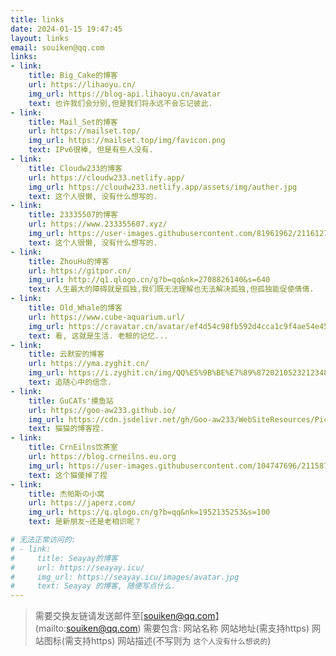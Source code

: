 ```yaml
---
title: links
date: 2024-01-15 19:47:45
layout: links
email: souiken@qq.com
links:
- link:
    title: Big_Cake的博客
    url: https://lihaoyu.cn/
    img_url: https://blog-api.lihaoyu.cn/avatar
    text: 也许我们会分别,但是我们将永远不会忘记彼此.
- link:
    title: Mail_Set的博客
    url: https://mailset.top/
    img_url: https://mailset.top/img/favicon.png
    text: IPv6很棒, 但是有些人没有.
- link:
    title: Cloudw233的博客
    url: https://cloudw233.netlify.app/
    img_url: https://cloudw233.netlify.app/assets/img/auther.jpg
    text: 这个人很懒, 没有什么想写的.
- link:
    title: 23335507的博客
    url: https://www.233355607.xyz/
    img_url: https://user-images.githubusercontent.com/81961962/211612747-2a8cd8ca-d9dc-43e1-8c0c-c0dc4545af6e.gif
    text: 这个人很懒, 没有什么想写的.
- link:
    title: ZhouHu的博客
    url: https://gitpor.cn/
    img_url: http://q1.qlogo.cn/g?b=qq&nk=2708826140&s=640
    text: 人生最大的障碍就是孤独,我们既无法理解也无法解决孤独,但孤独能促使倩倩.
- link:
    title: Old_Whale的博客
    url: https://www.cube-aquarium.url/
    img_url: https://cravatar.cn/avatar/ef4d54c98fb592d4cca1c9f4ae54e45e?s=56&d=identicon&r=pg
    text: 看, 这就是生活. 老鲸的记忆...
- link:
    title: 云默安的博客
    url: https://yma.zyghit.cn/
    img_url: https://i.zyghit.cn/img/QQ%E5%9B%BE%E7%89%8720210523212348.jpg
    text: 追随心中的信念.
- link:
    title: GuCATs'摸鱼站
    url: https://goo-aw233.github.io/
    img_url: https://cdn.jsdelivr.net/gh/Goo-aw233/WebSiteResources/Pics/Blog/Avatar.jpg
    text: 猫猫的博客捏.
- link:
    title: CrnEilns饮茶室
    url: https://blog.crneilns.eu.org
    img_url: https://user-images.githubusercontent.com/104747696/211587915-78c276b7-9114-4384-98fc-9f0d0fcb4725.jpeg
    text: 这个猫傻掉了捏
- link:
    title: 杰帕斯の小窝
    url: https://japerz.com/
    img_url: https://q.qlogo.cn/g?b=qq&nk=1952135253&s=100
    text: 是新朋友~还是老相识呢？

# 无法正常访问的:
# - link:
#     title: Seayay的博客
#     url: https://seayay.icu/
#     img_url: https://seayay.icu/images/avatar.jpg
#     text: Seayay 的博客, 随便写点什么.
---
```

>需要交换友链请发送邮件至[souiken@qq.com】(mailto:souiken@qq.com)
>需要包含:
>网站名称
>网站地址(需支持https)
>网站图标(需支持https)
>网站描述(不写则为 `这个人没有什么想说的`)
